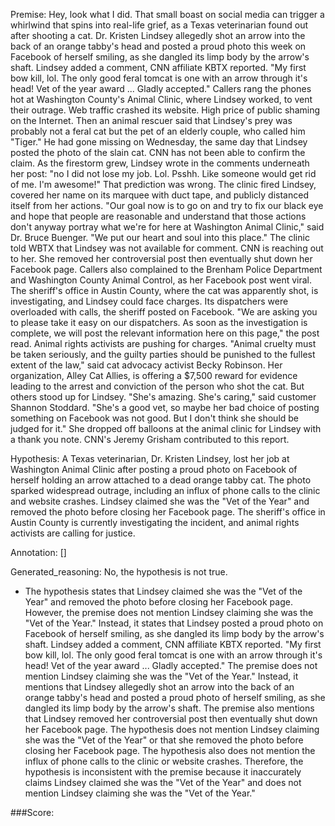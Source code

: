 
Premise:
Hey, look what I did. That small boast on social media can trigger a whirlwind that spins into real-life grief, as a Texas veterinarian found out after shooting a cat. Dr. Kristen Lindsey allegedly shot an arrow into the back of an orange tabby's head and posted a proud photo this week on Facebook of herself smiling, as she dangled its limp body by the arrow's shaft. Lindsey added a comment, CNN affiliate KBTX reported. "My first bow kill, lol. The only good feral tomcat is one with an arrow through it's head! Vet of the year award ... Gladly accepted." Callers rang the phones hot at Washington County's Animal Clinic, where Lindsey worked, to vent their outrage. Web traffic crashed its website. High price of public shaming on the Internet. Then an animal rescuer said that Lindsey's prey was probably not a feral cat but the pet of an elderly couple, who called him "Tiger." He had gone missing on Wednesday, the same day that Lindsey posted the photo of the slain cat. CNN has not been able to confirm the claim. As the firestorm grew, Lindsey wrote in the comments underneath her post: "no I did not lose my job. Lol. Psshh. Like someone would get rid of me. I'm awesome!" That prediction was wrong. The clinic fired Lindsey, covered her name on its marquee with duct tape, and publicly distanced itself from her actions. "Our goal now is to go on and try to fix our black eye and hope that people are reasonable and understand that those actions don't anyway portray what we're for here at Washington Animal Clinic," said Dr. Bruce Buenger. "We put our heart and soul into this place." The clinic told WBTX that Lindsey was not available for comment. CNN is reaching out to her. She removed her controversial post then eventually shut down her Facebook page. Callers also complained to the Brenham Police Department and Washington County Animal Control, as her Facebook post went viral. The sheriff's office in Austin County, where the cat was apparently shot, is investigating, and Lindsey could face charges. Its dispatchers were overloaded with calls, the sheriff posted on Facebook. "We are asking you to please take it easy on our dispatchers. As soon as the investigation is complete, we will post the relevant information here on this page," the post read. Animal rights activists are pushing for charges. "Animal cruelty must be taken seriously, and the guilty parties should be punished to the fullest extent of the law," said cat advocacy activist Becky Robinson. Her organization, Alley Cat Allies, is offering a $7,500 reward for evidence leading to the arrest and conviction of the person who shot the cat. But others stood up for Lindsey. "She's amazing. She's caring," said customer Shannon Stoddard. "She's a good vet, so maybe her bad choice of posting something on Facebook was not good. But I don't think she should be judged for it." She dropped off balloons at the animal clinic for Lindsey with a thank you note. CNN's Jeremy Grisham contributed to this report.


Hypothesis:
A Texas veterinarian, Dr. Kristen Lindsey, lost her job at Washington Animal Clinic after posting a proud photo on Facebook of herself holding an arrow attached to a dead orange tabby cat. The photo sparked widespread outrage, including an influx of phone calls to the clinic and website crashes. Lindsey claimed she was the "Vet of the Year" and removed the photo before closing her Facebook page. The sheriff's office in Austin County is currently investigating the incident, and animal rights activists are calling for justice.

Annotation:
[]

Generated_reasoning:
No, the hypothesis is not true. 
- The hypothesis states that Lindsey claimed she was the "Vet of the Year" and removed the photo before closing her Facebook page. However, the premise does not mention Lindsey claiming she was the "Vet of the Year." Instead, it states that Lindsey posted a proud photo on Facebook of herself smiling, as she dangled its limp body by the arrow's shaft. Lindsey added a comment, CNN affiliate KBTX reported. "My first bow kill, lol. The only good feral tomcat is one with an arrow through it's head! Vet of the year award ... Gladly accepted." The premise does not mention Lindsey claiming she was the "Vet of the Year." Instead, it mentions that Lindsey allegedly shot an arrow into the back of an orange tabby's head and posted a proud photo of herself smiling, as she dangled its limp body by the arrow's shaft. The premise also mentions that Lindsey removed her controversial post then eventually shut down her Facebook page. The hypothesis does not mention Lindsey claiming she was the "Vet of the Year" or that she removed the photo before closing her Facebook page. The hypothesis also does not mention the influx of phone calls to the clinic or website crashes. Therefore, the hypothesis is inconsistent with the premise because it inaccurately claims Lindsey claimed she was the "Vet of the Year" and does not mention Lindsey claiming she was the "Vet of the Year."

###Score:
